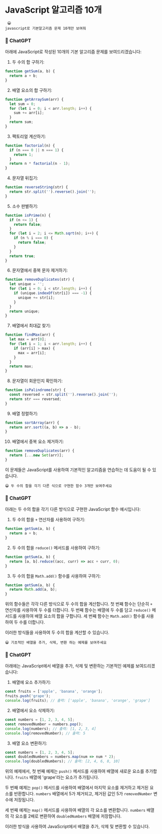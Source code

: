 # JavaScript 알고리즘 10개

```
 😀 
javascript로 기본알고리즘 문제 10개만 보여줘
```

### 🤖 ChatGPT
아래에 JavaScript로 작성된 10개의 기본 알고리즘 문제를 보여드리겠습니다:

1. 두 수의 합 구하기:
```javascript
function getSum(a, b) {
  return a + b;
}
```

2. 배열 요소의 합 구하기:
```javascript
function getArraySum(arr) {
  let sum = 0;
  for (let i = 0; i < arr.length; i++) {
    sum += arr[i];
  }
  return sum;
}
```

3. 팩토리얼 계산하기:
```javascript
function factorial(n) {
  if (n === 0 || n === 1) {
    return 1;
  }
  return n * factorial(n - 1);
}
```

4. 문자열 뒤집기:
```javascript
function reverseString(str) {
  return str.split('').reverse().join('');
}
```

5. 소수 판별하기:
```javascript
function isPrime(n) {
  if (n <= 1) {
    return false;
  }
  for (let i = 2; i <= Math.sqrt(n); i++) {
    if (n % i === 0) {
      return false;
    }
  }
  return true;
}
```

6. 문자열에서 중복 문자 제거하기:
```javascript
function removeDuplicates(str) {
  let unique = '';
  for (let i = 0; i < str.length; i++) {
    if (unique.indexOf(str[i]) === -1) {
      unique += str[i];
    }
  }
  return unique;
}
```

7. 배열에서 최대값 찾기:
```javascript
function findMax(arr) {
  let max = arr[0];
  for (let i = 1; i < arr.length; i++) {
    if (arr[i] > max) {
      max = arr[i];
    }
  }
  return max;
}
```

8. 문자열이 회문인지 확인하기:
```javascript
function isPalindrome(str) {
  const reversed = str.split('').reverse().join('');
  return str === reversed;
}
```

9. 배열 정렬하기:
```javascript
function sortArray(arr) {
  return arr.sort((a, b) => a - b);
}
```

10. 배열에서 중복 요소 제거하기:
```javascript
function removeDuplicates(arr) {
  return [...new Set(arr)];
}
```

이 문제들은 JavaScript를 사용하여 기본적인 알고리즘을 연습하는 데 도움이 될 수 있습니다.

```
😀 두 수의 합을 각기 다른 식으로 구현한 함수 3개만 보여주세요
```
### 🤖 ChatGPT
아래는 두 수의 합을 각기 다른 방식으로 구현한 JavaScript 함수 예시입니다:

1. 두 수의 합을 `+` 연산자를 사용하여 구하기:
```javascript
function getSum(a, b) {
  return a + b;
}
```

2. 두 수의 합을 `reduce()` 메서드를 사용하여 구하기:
```javascript
function getSum(a, b) {
  return [a, b].reduce((acc, curr) => acc + curr, 0);
}
```

3. 두 수의 합을 `Math.add()` 함수를 사용하여 구하기:
```javascript
function getSum(a, b) {
  return Math.add(a, b);
}
```

위의 함수들은 각각 다른 방식으로 두 수의 합을 계산합니다. 첫 번째 함수는 단순히 `+` 연산자를 사용하여 두 수를 더합니다. 두 번째 함수는 배열에 두 수를 담고 `reduce()` 메서드를 사용하여 배열 요소의 합을 구합니다. 세 번째 함수는 `Math.add()` 함수를 사용하여 두 수를 더합니다.

이러한 방식들을 사용하여 두 수의 합을 계산할 수 있습니다.

```
😀 기초적인 배열을 추가, 삭제, 변환 하는 예제를 보여주세요
```
### 🤖 ChatGPT
아래에는 JavaScript에서 배열을 추가, 삭제 및 변환하는 기본적인 예제를 보여드리겠습니다:

1. 배열에 요소 추가하기:
```javascript
const fruits = ['apple', 'banana', 'orange'];
fruits.push('grape');
console.log(fruits); // 출력: ['apple', 'banana', 'orange', 'grape']
```

2. 배열에서 요소 삭제하기:
```javascript
const numbers = [1, 2, 3, 4, 5];
const removedNumber = numbers.pop();
console.log(numbers); // 출력: [1, 2, 3, 4]
console.log(removedNumber); // 출력: 5
```

3. 배열 요소 변환하기:
```javascript
const numbers = [1, 2, 3, 4, 5];
const doubledNumbers = numbers.map(num => num * 2);
console.log(doubledNumbers); // 출력: [2, 4, 6, 8, 10]
```

위의 예제에서, 첫 번째 예제는 `push()` 메서드를 사용하여 배열에 새로운 요소를 추가합니다. `fruits` 배열에 'grape'라는 요소가 추가됩니다.

두 번째 예제는 `pop()` 메서드를 사용하여 배열에서 마지막 요소를 제거하고 제거된 요소를 반환합니다. `numbers` 배열에서 5가 제거되고, 제거된 값인 5가 `removedNumber` 변수에 저장됩니다.

세 번째 예제는 `map()` 메서드를 사용하여 배열의 각 요소를 변환합니다. `numbers` 배열의 각 요소를 2배로 변환하여 `doubledNumbers` 배열에 저장합니다.

이러한 방식을 사용하여 JavaScript에서 배열을 추가, 삭제 및 변환할 수 있습니다.